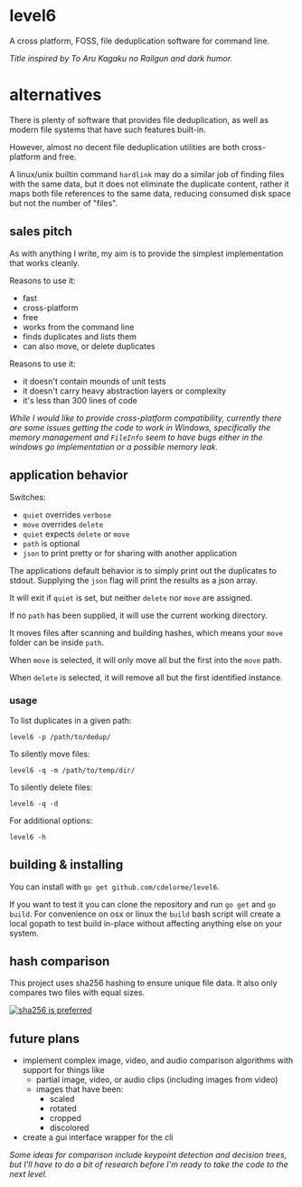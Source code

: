 
# level6

A cross platform, FOSS, file deduplication software for command line.

_Title inspired by To Aru Kagaku no Railgun and dark humor._


# alternatives

There is plenty of software that provides file deduplication, as well as modern file systems that have such features built-in.

However, almost no decent file deduplication utilities are both cross-platform and free.

A linux/unix builtin command `hardlink` may do a similar job of finding files with the same data, but it does not eliminate the duplicate content, rather it maps both file references to the same data, reducing consumed disk space but not the number of "files".


## sales pitch

As with anything I write, my aim is to provide the simplest implementation that works cleanly.

Reasons to use it:

- fast
- cross-platform
- free
- works from the command line
- finds duplicates and lists them
- can also move, or delete duplicates

Reasons to use it:

- it doesn't contain mounds of unit tests
- it doesn't carry heavy abstraction layers or complexity
- it's less than 300 lines of code

_While I would like to provide cross-platform compatibility, currently there are some issues getting the code to work in Windows, specifically the memory management and `FileInfo` seem to have bugs either in the windows go implementation or a possible memory leak._


## application behavior

Switches:

- `quiet` overrides `verbose`
- `move` overrides `delete`
- `quiet` expects `delete` or `move`
- `path` is optional
- `json` to print pretty or for sharing with another application

The applications default behavior is to simply print out the duplicates to stdout.  Supplying the `json` flag will print the results as a json array.

It will exit if `quiet` is set, but neither `delete` nor `move` are assigned.

If no `path` has been supplied, it will use the current working directory.

It moves files after scanning and building hashes, which means your `move` folder can be inside `path`.

When `move` is selected, it will only move all but the first into the `move` path.

When `delete` is selected, it will remove all but the first identified instance.


### usage

To list duplicates in a given path:

    level6 -p /path/to/dedup/

To silently move files:

    level6 -q -m /path/to/temp/dir/

To silently delete files:

    level6 -q -d

For additional options:

    level6 -h


## building & installing

You can install with `go get github.com/cdelorme/level6`.

If you want to test it you can clone the repository and run `go get` and `go build`.  For convenience on osx or linux the `build` bash script will create a local gopath to test build in-place without affecting anything else on your system.


## hash comparison

This project uses sha256 hashing to ensure unique file data.  It also only compares two files with equal sizes.

[![sha256 is preferred](http://i.stack.imgur.com/46Vwb.jpg)](http://crypto.stackexchange.com/questions/1170/best-way-to-reduce-chance-of-hash-collisions-multiple-hashes-or-larger-hash)


## future plans

- implement complex image, video, and audio comparison algorithms with support for things like
    - partial image, video, or audio clips (including images from video)
    - images that have been:
        - scaled
        - rotated
        - cropped
        - discolored
- create a gui interface wrapper for the cli

_Some ideas for comparison include keypoint detection and decision trees, but I'll have to do a bit of research before I'm ready to take the code to the next level._
